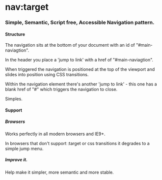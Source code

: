 # nav:target

### Simple, Semantic, Script free, Accessible Navigation pattern.


#### Structure

The navigation sits at the bottom of your document with an id of "#main-naviagtion". 

In the header you place a 'jump to link' with a href of "#main-naviagtion".

When triggered the navigation is positioned at the top of the viewport and slides into position using CSS transitions.

Within the navigation element there's another 'jump to link' - this one has a blank href of "#" which triggers the navigation to close.

Simples.


#### Support

##### Browsers
Works perfectly in all modern browsers and IE9+.

In browsers that don't support :target or css transitions it degrades to a simple jump menu.

##### Improve it.

Help make it simpler, more semantic and more stable.
